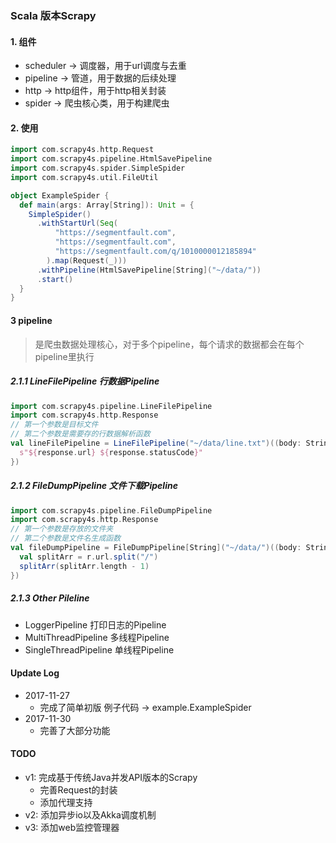 ### Scala 版本Scrapy

#### 1. 组件

- scheduler -> 调度器，用于url调度与去重
- pipeline -> 管道，用于数据的后续处理
- http -> http组件，用于http相关封装
- spider -> 爬虫核心类，用于构建爬虫



#### 2. 使用

```scala
import com.scrapy4s.http.Request
import com.scrapy4s.pipeline.HtmlSavePipeline
import com.scrapy4s.spider.SimpleSpider
import com.scrapy4s.util.FileUtil

object ExampleSpider {
  def main(args: Array[String]): Unit = {
    SimpleSpider()
      .withStartUrl(Seq(
          "https://segmentfault.com",
          "https://segmentfault.com",
          "https://segmentfault.com/q/1010000012185894"
        ).map(Request(_)))
      .withPipeline(HtmlSavePipeline[String]("~/data/"))
      .start()
  }
}
```



#### 3 pipeline 

> 是爬虫数据处理核心，对于多个pipeline，每个请求的数据都会在每个pipeline里执行

##### 2.1.1 LineFilePipeline 行数据Pipeline

```scala
import com.scrapy4s.pipeline.LineFilePipeline
import com.scrapy4s.http.Response
// 第一个参数是目标文件
// 第二个参数是需要存的行数据解析函数
val lineFilePipeline = LineFilePipeline("~/data/line.txt")((body: String, response: Response) => {
  s"${response.url} ${response.statusCode}"
})
```



##### 2.1.2 FileDumpPipeline 文件下载Pipeline

```scala
import com.scrapy4s.pipeline.FileDumpPipeline
import com.scrapy4s.http.Response
// 第一个参数是存放的文件夹
// 第二个参数是文件名生成函数
val fileDumpPipeline = FileDumpPipeline[String]("~/data/")((body: String, r: Response) => {
  val splitArr = r.url.split("/")
  splitArr(splitArr.length - 1)
})
```



##### 2.1.3 Other Pileline

- LoggerPipeline 打印日志的Pipeline
- MultiThreadPipeline 多线程Pipeline
- SingleThreadPipeline 单线程Pipeline



#### Update Log

- 2017-11-27
  - 完成了简单初版 例子代码 -> example.ExampleSpider
- 2017-11-30
  - 完善了大部分功能


#### TODO

- v1: 完成基于传统Java并发API版本的Scrapy
  - 完善Request的封装
  - 添加代理支持
- v2: 添加异步io以及Akka调度机制
- v3: 添加web监控管理器